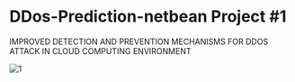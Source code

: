 # DDos-Prediction-netbean Project #1
IMPROVED DETECTION AND PREVENTION MECHANISMS FOR DDOS ATTACK IN CLOUD COMPUTING ENVIRONMENT

![1](https://user-images.githubusercontent.com/65278849/182809708-7fbde586-ce17-4362-b027-7dbd611d36f1.jpeg)
